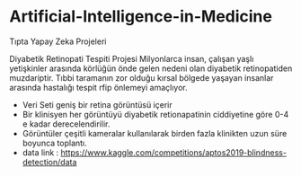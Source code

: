 # Artificial-Intelligence-in-Medicine
Tıpta Yapay Zeka Projeleri


Diyabetik Retinopati Tespiti Projesi
Milyonlarca insan, çalışan yaşlı yetişkinler arasında körlüğün önde gelen nedeni olan diyabetik retinopatiden muzdariptir.  Tıbbi taramanın zor olduğu kırsal bölgede yaşayan insanlar arasında hastalığı tespit rfip önlemeyi amaçlıyor.
- Veri Seti geniş bir retina görüntüsü içerir
- Bir klinisyen her görüntüyü diyabetik retionapatinin ciddiyetine göre 0-4 e kadar derecelendirilir.
- Görüntüler çeşitli kameralar kullanılarak birden fazla klinikten uzun süre boyunca toplantı.
- data link : https://www.kaggle.com/competitions/aptos2019-blindness-detection/data
